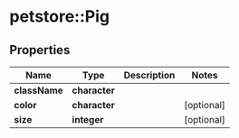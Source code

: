 # petstore::Pig


## Properties
Name | Type | Description | Notes
------------ | ------------- | ------------- | -------------
**className** | **character** |  | 
**color** | **character** |  | [optional] 
**size** | **integer** |  | [optional] 


